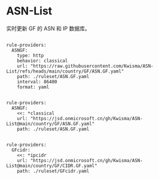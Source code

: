 
# ASN-List

实时更新 GF 的 ASN 和 IP 数据库。

<pre><code class="language-javascript">
rule-providers:
  ASNGF:
    type: http
    behavior: classical
    url: "https://raw.githubusercontent.com/Kwisma/ASN-List/refs/heads/main/country/GF/ASN.GF.yaml"
    path: ./ruleset/ASN.GF.yaml
    interval: 86400
    format: yaml
</code></pre>

<pre><code class="language-javascript">
rule-providers:
  ASNGF:
    <<: *classical
    url: "https://jsd.onmicrosoft.cn/gh/Kwisma/ASN-List@main/country/GF/ASN.GF.yaml"
    path: ./ruleset/ASN.GF.yaml
</code></pre>

<pre><code class="language-javascript">
rule-providers:
  GFcidr:
    <<: *ipcidr
    url: "https://jsd.onmicrosoft.cn/gh/Kwisma/ASN-List@main/country/GF/CIDR.GF.yaml"
    path: ./ruleset/GFcidr.yaml
</code></pre>